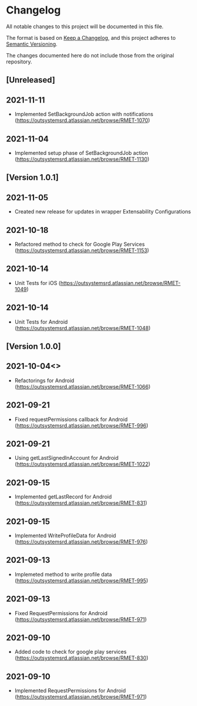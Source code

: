 # Changelog
All notable changes to this project will be documented in this file.

The format is based on [Keep a Changelog](https://keepachangelog.com/en/1.0.0/),
and this project adheres to [Semantic Versioning](https://semver.org/spec/v2.0.0.html).

The changes documented here do not include those from the original repository.

## [Unreleased]

## 2021-11-11
- Implemented SetBackgroundJob action with notifications (https://outsystemsrd.atlassian.net/browse/RMET-1070)

## 2021-11-04
- Implemented setup phase of SetBackgroundJob action (https://outsystemsrd.atlassian.net/browse/RMET-1130)

## [Version 1.0.1]

## 2021-11-05
- Created new release for updates in wrapper Extensability Configurations

## 2021-10-18
- Refactored method to check for Google Play Services (https://outsystemsrd.atlassian.net/browse/RMET-1153)

## 2021-10-14
- Unit Tests for iOS (https://outsystemsrd.atlassian.net/browse/RMET-1049)

## 2021-10-14
- Unit Tests for Android (https://outsystemsrd.atlassian.net/browse/RMET-1048)

## [Version 1.0.0]

## 2021-10-04<>
- Refactorings for Android (https://outsystemsrd.atlassian.net/browse/RMET-1066)

## 2021-09-21
- Fixed requestPermissions callback for Android (https://outsystemsrd.atlassian.net/browse/RMET-996)

## 2021-09-21
- Using getLastSignedInAccount for Android (https://outsystemsrd.atlassian.net/browse/RMET-1022)

## 2021-09-15
- Implemented getLastRecord for Android (https://outsystemsrd.atlassian.net/browse/RMET-831)

## 2021-09-15
- Implemented WriteProfileData for Android (https://outsystemsrd.atlassian.net/browse/RMET-976)

## 2021-09-13
- Implemeted method to write profile data (https://outsystemsrd.atlassian.net/browse/RMET-995)

## 2021-09-13
- Fixed RequestPermissions for Android (https://outsystemsrd.atlassian.net/browse/RMET-971)

## 2021-09-10
- Added code to check for google play services (https://outsystemsrd.atlassian.net/browse/RMET-830)

## 2021-09-10
- Implemented RequestPermissions for Android (https://outsystemsrd.atlassian.net/browse/RMET-971)

